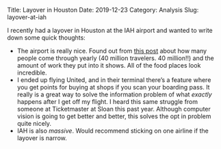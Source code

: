 Title: Layover in Houston
Date: 2019-12-23
Category: Analysis
Slug: layover-at-iah

I recently had a layover in Houston at the IAH airport and wanted to write down some quick thoughts: 

- The airport is really nice. Found out from [this post](https://www.google.com/amp/s/houston.eater.com/platform/amp/2017/5/25/15688784/houston-iah-airport-restaurants-george-bush-intercontinental) about how many people come through yearly (40 million travelers. 40 million!!) and the amount of work they put into it shows. All of the food places look incredible. 
- I ended up flying United, and in their terminal there’s a feature where you get points for buying at shops if you scan your boarding pass. It really is a great way to solve the information problem of what _exactly_ happens after I get off my flight. I heard this same struggle from someone at Ticketmaster at Sloan this past year. Although computer vision is going to get better and better, this solves the opt in problem quite nicely. 
- IAH is also _massive_. Would recommend sticking on one airline if the layover is narrow. 